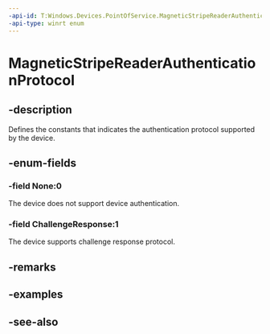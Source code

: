 ```yaml
---
-api-id: T:Windows.Devices.PointOfService.MagneticStripeReaderAuthenticationProtocol
-api-type: winrt enum
---
```


<!-- Enumeration syntax
public enum Windows.Devices.PointOfService.MagneticStripeReaderAuthenticationProtocol : int
-->

# MagneticStripeReaderAuthenticationProtocol

## -description
Defines the constants that indicates the authentication protocol supported by the device.

## -enum-fields
### -field None:0
The device does not support device authentication.

### -field ChallengeResponse:1
The device supports challenge response protocol.


## -remarks

## -examples

## -see-also